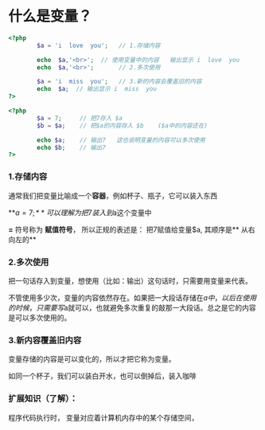 # 什么是变量？

```php
<?php
        $a = 'i  love  you';   // 1.存储内容

        echo  $a,'<br>';  // 使用变量中的内容   输出显示 i  love  you
        echo  $a,'<br>';       // 2.多次使用

        $a = 'i  miss  you';   // 3.新的内容会覆盖旧的内容
        echo  $a;  // 输出显示 i  miss  you
?>
```

```php
<?php
        $a = 7;     // 把7存入 $a
        $b = $a;    // 把$a的内容存入 $b    ($a中的内容还在)

        echo $a;    // 输出7   这也说明变量的内容可以多次使用
        echo $b;    // 输出7
?>
```

### 1.存储内容

通常我们把变量比喻成一个**容器**，例如杯子、瓶子，它可以装入东西

**$a = 7;**   可以理解为把 7 装入到$a这个变量中

**=** 符号称为 **赋值符号**， 所以正规的表述是：  把7赋值给变量$a, 其顺序是** 从右向左的**

### 2.多次使用

把一句话存入到变量，想使用（比如：输出）这句话时，只需要用变量来代表。

不管使用多少次，变量的内容依然存在。如果把一大段话存储在$a中，以后在使用的时候，只需要写$a就可以，也就避免多次重复的敲那一大段话。总之是它的内容是可以多次使用的。

### 3.新内容覆盖旧内容

变量存储的内容是可以变化的，所以才把它称为变量。

如同一个杯子，我们可以装白开水，也可以倒掉后，装入咖啡



### 扩展知识（了解）：

程序代码执行时， 变量对应着计算机内存中的某个存储空间，

